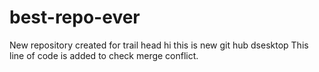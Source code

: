 # best-repo-ever
New repository created for trail head
hi this is new git hub dsesktop
This line of code is added to check merge conflict.

